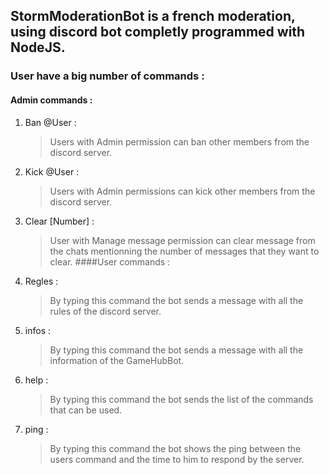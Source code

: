 ## StormModerationBot is a french moderation, using discord bot completly programmed with NodeJS.
### User have a big number of commands :
#### Admin commands :
1. Ban @User :
   > Users with Admin permission can ban other members from the discord server.
2. Kick @User :
   > Users with Admin permissions can kick other members from the discord server.
3. Clear [Number] :
   >  User with Manage message permission can clear message from the chats mentionning the number of messages that they want to clear.
####User commands :
1. Regles :
   > By typing this command the bot sends a message with all the rules of the discord server.
2. infos :
   > By typing this command the bot sends a message with all the information of the GameHubBot.
3. help :
   > By typing this command the bot sends the list of the commands that can be used.
4. ping :
   > By typing this command the bot shows the ping between the users command and the time to him to respond by the server.
